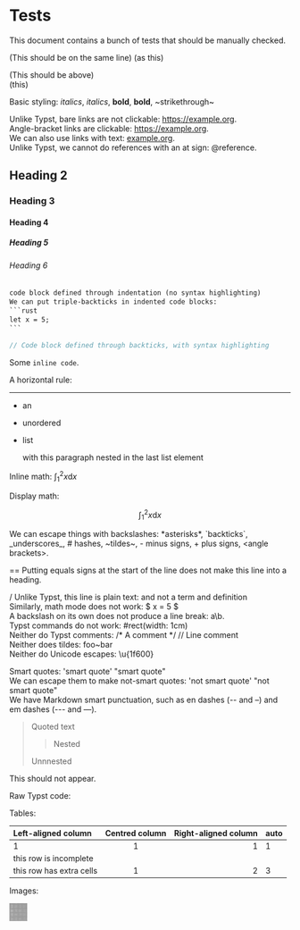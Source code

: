 Tests
=====

This document contains a bunch of tests that should be manually checked.

(This should be on the same line) (as this)

(This should be above)  
(this)

Basic styling: *italics*, _italics_, **bold**, __bold__, ~strikethrough~

Unlike Typst, bare links are not clickable: https://example.org.  
Angle-bracket links are clickable: <https://example.org>.  
We can also use links with text: [example.org](https://example.org).  
Unlike Typst, we cannot do references with an at sign: @reference.

## Heading 2
### Heading 3
#### Heading 4
##### Heading 5
###### Heading 6

    code block defined through indentation (no syntax highlighting)
	We can put triple-backticks in indented code blocks:
	```rust
	let x = 5;
	```

```rust
// Code block defined through backticks, with syntax highlighting
```

Some `inline code`.

A horizontal rule:

---

- an
- unordered
- list

	with this paragraph nested in the last list element

Inline math: $\int_1^2 x \mathrm{d} x$

Display math:

$$
\int_1^2 x \mathrm{d} x
$$

We can escape things with backslashes:
\*asterisks\*,
\`backticks\`,
\_underscores\_,
\# hashes,
\~tildes\~,
\- minus signs,
\+ plus signs,
\<angle brackets\>.

== Putting equals signs at the start of the line does not make this line into a heading.  

/ Unlike Typst, this line is plain text: and not a term and definition  
Similarly, math mode does not work: $ x = 5 $  
A backslash on its own does not produce a line break: a\b.  
Typst commands do not work: #rect(width: 1cm)  
Neither do Typst comments: /* A comment */ // Line comment  
Neither does tildes: foo~bar  
Neither do Unicode escapes: \u{1f600}

Smart quotes: 'smart quote' "smart quote"  
We can escape them to make not-smart quotes: \'not smart quote\' \"not smart quote\"  
We have Markdown smart punctuation, such as en dashes (-- and –) and em dashes (--- and —).


> Quoted text
>
> > Nested
>
> Unnnested

<!--typst-begin-exclude-->
This should not appear.<!--typst-end-exclude-->

Raw Typst code:

<!--raw-typst $ 2 + 2 = #(2 + 2) $-->

Tables:

| Left-aligned column | Centred column | Right-aligned column | auto |
| :--- | :----: | ----: | ---- |
| 1 | 1 | 1 | 1 |
| this row is incomplete |
| this row has extra cells | 1 | 2 | 3 | 4 |

Images:

![hexagons](hexagons.png)
